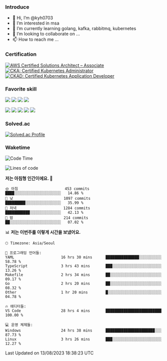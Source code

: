 ### Introduce

<!---
kyh0703/kyh0703 is a ✨ special ✨ repository because its `README.md` (this file) appears on your GitHub profile.
You can click the Preview link to take a look at your changes.
--->

- 👋 Hi, I’m @kyh0703
- 👀 I’m interested in msa
- 🌱 I’m currently learning golang, kafka, rabbitmq, kubernetes
- 💞️ I’m looking to collaborate on ...
- 📫 How to reach me ...

### Certification

<!--START_SECTION:badges-->
[![AWS Certified Solutions Architect – Associate](https://images.credly.com/size/110x110/images/0e284c3f-5164-4b21-8660-0d84737941bc/image.png)](http://www.credly.com/badges/09892086-1381-46b2-bf2d-b67c96fef65f "AWS Certified Solutions Architect – Associate")
[![CKA: Certified Kubernetes Administrator](https://images.credly.com/size/110x110/images/8b8ed108-e77d-4396-ac59-2504583b9d54/cka_from_cncfsite__281_29.png)](http://www.credly.com/badges/fdcd089e-c598-4c77-8383-73de53513b4b "CKA: Certified Kubernetes Administrator")
[![CKAD: Certified Kubernetes Application Developer](https://images.credly.com/size/110x110/images/f88d800c-5261-45c6-9515-0458e31c3e16/ckad_from_cncfsite.png)](http://www.credly.com/badges/d01db81e-fc4f-489b-bd4f-3439d9fe33aa "CKAD: Certified Kubernetes Application Developer")
<!--END_SECTION:badges-->

### Favorite skill

<img src="https://img.shields.io/badge/C-000000?style=flat&logo=c&logoColor=A8B9CC" /> <img src="https://img.shields.io/badge/C++-000000?style=flat&logo=c%2B%2B&logoColor=00599C" /> <img src="https://img.shields.io/badge/Go-000000?style=flat&logo=go&logoColor=00ADD8" /> <img src="https://img.shields.io/badge/nodejs-000000?style=flat&logo=node.js&logoColor=A8B9CC" />

<img src="https://img.shields.io/badge/Docker-000000?style=flat&logo=docker&logoColor=2496ED"/> <img src="https://img.shields.io/badge/Kubernetes-000000?style=flat&logo=kubernetes&logoColor=326CE5"/> <img src="https://img.shields.io/badge/rancher-000000?style=flat&logo=rancher&logoColor=0075A8"/> <img src="https://img.shields.io/badge/harbor-000000?style=flat&logo=harbor&logoColor=60B932"/> <img src="https://img.shields.io/badge/ceph-000000?style=flat&logo=ceph&logoColor=EF5C55"/>

### Solved.ac

[![Solved.ac Profile](http://mazassumnida.wtf/api/generate_badge?boj=kyh0703)](https://solved.ac/kyh0703)

### Waketime

<!--START_SECTION:waka-->
![Code Time](http://img.shields.io/badge/Code%20Time-2%2C222%20hrs%2049%20mins-blue)

![Lines of code](https://img.shields.io/badge/%EC%A0%80%EB%8A%94%20%EC%97%AC%ED%83%9C%EA%B9%8C%EC%A7%80%20-7.2%20million%20%EC%A4%84%EC%9D%98%20%EC%BD%94%EB%93%9C%EB%A5%BC%20%EC%9E%91%EC%84%B1%ED%96%88%EC%96%B4%EC%9A%94.-blue)

**저는 아침형 인간이에요. 🐤** 

```text
🌞 아침                     453 commits         ████░░░░░░░░░░░░░░░░░░░░░   14.86 % 
🌆 낮　                     1097 commits        █████████░░░░░░░░░░░░░░░░   35.99 % 
🌃 저녁                     1284 commits        ███████████░░░░░░░░░░░░░░   42.13 % 
🌙 밤　                     214 commits         ██░░░░░░░░░░░░░░░░░░░░░░░   07.02 % 
```


📊 **저는 이번주를 이렇게 시간을 보냈어요.** 

```text
🕑︎ Timezone: Asia/Seoul

💬 프로그래밍 언어들: 
YAML                     16 hrs 30 mins      ███████████████░░░░░░░░░░   58.78 % 
TypeScript               3 hrs 43 mins       ███░░░░░░░░░░░░░░░░░░░░░░   13.26 % 
Makefile                 2 hrs 34 mins       ██░░░░░░░░░░░░░░░░░░░░░░░   09.17 % 
Go                       2 hrs 20 mins       ██░░░░░░░░░░░░░░░░░░░░░░░   08.32 % 
Other                    1 hr 20 mins        █░░░░░░░░░░░░░░░░░░░░░░░░   04.78 % 

🔥 에디터들: 
VS Code                  28 hrs 4 mins       █████████████████████████   100.00 % 

💻 운영 체제들: 
Windows                  24 hrs 38 mins      ██████████████████████░░░   87.73 % 
Linux                    3 hrs 26 mins       ███░░░░░░░░░░░░░░░░░░░░░░   12.27 % 
```


 Last Updated on 13/08/2023 18:38:23 UTC
<!--END_SECTION:waka-->

